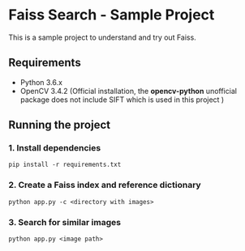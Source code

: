 # Faiss Search - Sample Project

This is a sample project to understand and try out Faiss.

## Requirements

- Python 3.6.x
- OpenCV 3.4.2 (Official installation, the **opencv-python** unofficial package does not include SIFT which is used in this project )

## Running the project

### 1. Install dependencies

    pip install -r requirements.txt

### 2. Create a Faiss index and reference dictionary

    python app.py -c <directory with images>

### 3. Search for similar images

    python app.py <image path>
